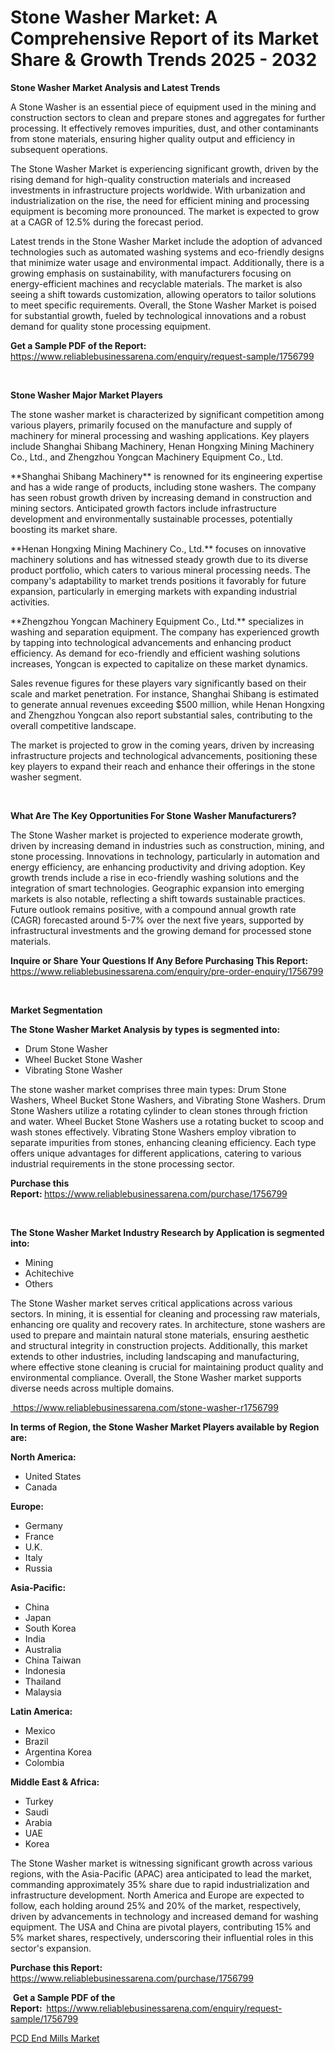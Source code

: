 <p><h1>Stone Washer Market: A Comprehensive Report of its Market Share & Growth Trends 2025 - 2032</h1></p><p><strong>Stone Washer Market Analysis and Latest Trends</strong></p>
<p><p>A Stone Washer is an essential piece of equipment used in the mining and construction sectors to clean and prepare stones and aggregates for further processing. It effectively removes impurities, dust, and other contaminants from stone materials, ensuring higher quality output and efficiency in subsequent operations.</p><p>The Stone Washer Market is experiencing significant growth, driven by the rising demand for high-quality construction materials and increased investments in infrastructure projects worldwide. With urbanization and industrialization on the rise, the need for efficient mining and processing equipment is becoming more pronounced. The market is expected to grow at a CAGR of 12.5% during the forecast period.</p><p>Latest trends in the Stone Washer Market include the adoption of advanced technologies such as automated washing systems and eco-friendly designs that minimize water usage and environmental impact. Additionally, there is a growing emphasis on sustainability, with manufacturers focusing on energy-efficient machines and recyclable materials. The market is also seeing a shift towards customization, allowing operators to tailor solutions to meet specific requirements. Overall, the Stone Washer Market is poised for substantial growth, fueled by technological innovations and a robust demand for quality stone processing equipment.</p></p>
<p><strong>Get a Sample PDF of the Report:&nbsp;</strong> <a href="https://www.reliablebusinessarena.com/enquiry/request-sample/1756799?utm_campaign=2329&utm_medium=2&utm_source=Github&utm_content=ia&utm_term=18022025&utm_id=stone-washer">https://www.reliablebusinessarena.com/enquiry/request-sample/1756799</a></p>
<p>&nbsp;</p>
<p><strong>Stone Washer Major Market Players</strong></p>
<p><p>The stone washer market is characterized by significant competition among various players, primarily focused on the manufacture and supply of machinery for mineral processing and washing applications. Key players include Shanghai Shibang Machinery, Henan Hongxing Mining Machinery Co., Ltd., and Zhengzhou Yongcan Machinery Equipment Co., Ltd.</p><p>**Shanghai Shibang Machinery** is renowned for its engineering expertise and has a wide range of products, including stone washers. The company has seen robust growth driven by increasing demand in construction and mining sectors. Anticipated growth factors include infrastructure development and environmentally sustainable processes, potentially boosting its market share.</p><p>**Henan Hongxing Mining Machinery Co., Ltd.** focuses on innovative machinery solutions and has witnessed steady growth due to its diverse product portfolio, which caters to various mineral processing needs. The company's adaptability to market trends positions it favorably for future expansion, particularly in emerging markets with expanding industrial activities.</p><p>**Zhengzhou Yongcan Machinery Equipment Co., Ltd.** specializes in washing and separation equipment. The company has experienced growth by tapping into technological advancements and enhancing product efficiency. As demand for eco-friendly and efficient washing solutions increases, Yongcan is expected to capitalize on these market dynamics.</p><p>Sales revenue figures for these players vary significantly based on their scale and market penetration. For instance, Shanghai Shibang is estimated to generate annual revenues exceeding $500 million, while Henan Hongxing and Zhengzhou Yongcan also report substantial sales, contributing to the overall competitive landscape.</p><p>The market is projected to grow in the coming years, driven by increasing infrastructure projects and technological advancements, positioning these key players to expand their reach and enhance their offerings in the stone washer segment.</p></p>
<p>&nbsp;</p>
<p><strong>What Are The Key Opportunities For Stone Washer Manufacturers?</strong></p>
<p><p>The Stone Washer market is projected to experience moderate growth, driven by increasing demand in industries such as construction, mining, and stone processing. Innovations in technology, particularly in automation and energy efficiency, are enhancing productivity and driving adoption. Key growth trends include a rise in eco-friendly washing solutions and the integration of smart technologies. Geographic expansion into emerging markets is also notable, reflecting a shift towards sustainable practices. Future outlook remains positive, with a compound annual growth rate (CAGR) forecasted around 5-7% over the next five years, supported by infrastructural investments and the growing demand for processed stone materials.</p></p>
<p><strong>Inquire or Share Your Questions If Any Before Purchasing This Report:</strong> <a href="https://www.reliablebusinessarena.com/enquiry/pre-order-enquiry/1756799?utm_campaign=2329&utm_medium=2&utm_source=Github&utm_content=ia&utm_term=18022025&utm_id=stone-washer">https://www.reliablebusinessarena.com/enquiry/pre-order-enquiry/1756799</a></p>
<p>&nbsp;</p>
<p><strong>Market Segmentation</strong></p>
<p><strong>The Stone Washer Market Analysis by types is segmented into:</strong></p>
<p><ul><li>Drum Stone Washer</li><li>Wheel Bucket Stone Washer</li><li>Vibrating Stone Washer</li></ul></p>
<p><p>The stone washer market comprises three main types: Drum Stone Washers, Wheel Bucket Stone Washers, and Vibrating Stone Washers. Drum Stone Washers utilize a rotating cylinder to clean stones through friction and water. Wheel Bucket Stone Washers use a rotating bucket to scoop and wash stones effectively. Vibrating Stone Washers employ vibration to separate impurities from stones, enhancing cleaning efficiency. Each type offers unique advantages for different applications, catering to various industrial requirements in the stone processing sector.</p></p>
<p><strong>Purchase this Report:&nbsp;</strong><a href="https://www.reliablebusinessarena.com/purchase/1756799?utm_campaign=2329&utm_medium=2&utm_source=Github&utm_content=ia&utm_term=18022025&utm_id=stone-washer">https://www.reliablebusinessarena.com/purchase/1756799</a></p>
<p>&nbsp;</p>
<p><strong>The Stone Washer Market Industry Research by Application is segmented into:</strong></p>
<p><ul><li>Mining</li><li>Achitechive</li><li>Others</li></ul></p>
<p><p>The Stone Washer market serves critical applications across various sectors. In mining, it is essential for cleaning and processing raw materials, enhancing ore quality and recovery rates. In architecture, stone washers are used to prepare and maintain natural stone materials, ensuring aesthetic and structural integrity in construction projects. Additionally, this market extends to other industries, including landscaping and manufacturing, where effective stone cleaning is crucial for maintaining product quality and environmental compliance. Overall, the Stone Washer market supports diverse needs across multiple domains.</p></p>
<p><a href="https://www.reliablebusinessarena.com/stone-washer-r1756799?utm_campaign=2329&utm_medium=2&utm_source=Github&utm_content=ia&utm_term=18022025&utm_id=stone-washer">&nbsp;https://www.reliablebusinessarena.com/stone-washer-r1756799</a></p>
<p><strong>In terms of Region, the Stone Washer Market Players available by Region are:</strong></p>
<p>
    <p> <strong> North America: </strong>
        <ul>
            <li>United States</li>
            <li>Canada</li>
        </ul>
        </p> 
    <p> <strong> Europe: </strong>
        <ul>
            <li>Germany</li>
            <li>France</li>
            <li>U.K.</li>
            <li>Italy</li>
            <li>Russia</li>
        </ul>
        </p> 
    <p> <strong> Asia-Pacific: </strong>
        <ul>
            <li>China</li>
            <li>Japan</li>
            <li>South Korea</li>
            <li>India</li>
            <li>Australia</li>
            <li>China Taiwan</li>
            <li>Indonesia</li>
            <li>Thailand</li>
            <li>Malaysia</li>
        </ul>
        </p> 
    <p> <strong> Latin America: </strong>
        <ul>
            <li>Mexico</li>
            <li>Brazil</li>
            <li>Argentina Korea</li>
            <li>Colombia</li>
        </ul>
        </p> 
    <p> <strong> Middle East & Africa: </strong>
        <ul>
            <li>Turkey</li>
            <li>Saudi</li>
            <li>Arabia</li>
            <li>UAE</li>
            <li>Korea</li>
        </ul>
    </p>
    </p>
<p><p>The Stone Washer market is witnessing significant growth across various regions, with the Asia-Pacific (APAC) area anticipated to lead the market, commanding approximately 35% share due to rapid industrialization and infrastructure development. North America and Europe are expected to follow, each holding around 25% and 20% of the market, respectively, driven by advancements in technology and increased demand for washing equipment. The USA and China are pivotal players, contributing 15% and 5% market shares, respectively, underscoring their influential roles in this sector's expansion.</p></p>
<p><strong>Purchase this Report: </strong><a href="https://www.reliablebusinessarena.com/purchase/1756799?utm_campaign=2329&utm_medium=2&utm_source=Github&utm_content=ia&utm_term=18022025&utm_id=stone-washer">https://www.reliablebusinessarena.com/purchase/1756799</a></p>
<p>&nbsp;<strong>Get a Sample PDF of the Report:&nbsp;&nbsp;</strong><a href="https://www.reliablebusinessarena.com/enquiry/request-sample/1756799?utm_campaign=2329&utm_medium=2&utm_source=Github&utm_content=ia&utm_term=18022025&utm_id=stone-washer">https://www.reliablebusinessarena.com/enquiry/request-sample/1756799</a></p>
<p><strong></strong></p>
<p><p><a href="https://github.com/toldenargelia86/Market-Research-Report-List-1/blob/main/pcd-end-mills-market.md?utm_campaign=2329&utm_medium=2&utm_source=Github&utm_content=ia&utm_term=18022025&utm_id=stone-washer">PCD End Mills Market</a></p></p>